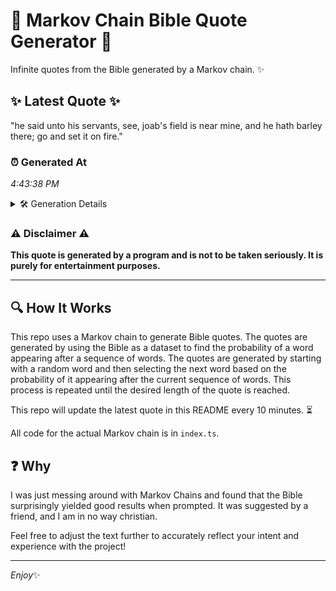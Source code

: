 # 📖 Markov Chain Bible Quote Generator 📖

Infinite quotes from the Bible generated by a Markov chain. ✨

## ✨ Latest Quote ✨
"he said unto his servants, see, joab's field is near mine, and he hath barley there; go and set it on fire."

### ⏰ Generated At
*4:43:38 PM*

<details>
    <summary>🛠️ Generation Details</summary>
    <p>
        <strong>🌱 Seed:</strong> he<br>
        <strong>🔄 Iterations:</strong> 21<br>
        <strong>📜 Context History:</strong><br>[ he ]: said<br>[ he, said ]: unto<br>[ he, said, unto ]: his<br>[ he, said, unto, his ]: servants,<br>[ he, said, unto, his, servants, ]: see,<br>[ he, said, unto, his, servants,, see, ]: joab's<br>[ said, unto, his, servants,, see,, joab's ]: field<br>[ unto, his, servants,, see,, joab's, field ]: is<br>[ his, servants,, see,, joab's, field, is ]: near<br>[ servants,, see,, joab's, field, is, near ]: mine,<br>[ see,, joab's, field, is, near, mine, ]: and<br>[ joab's, field, is, near, mine,, and ]: he<br>[ field, is, near, mine,, and, he ]: hath<br>[ is, near, mine,, and, he, hath ]: barley<br>[ near, mine,, and, he, hath, barley ]: there;<br>[ mine,, and, he, hath, barley, there; ]: go<br>[ and, he, hath, barley, there;, go ]: and<br>[ he, hath, barley, there;, go, and ]: set<br>[ hath, barley, there;, go, and, set ]: it<br>[ barley, there;, go, and, set, it ]: on<br>[ there;, go, and, set, it, on ]: fire.<br>
    </p>
</details>

### ⚠️ Disclaimer ⚠️
**This quote is generated by a program and is not to be taken seriously. It is purely for entertainment purposes.**

---

## 🔍 How It Works

This repo uses a Markov chain to generate Bible quotes. The quotes are generated by using the Bible as a dataset to find the probability of a word appearing after a sequence of words. The quotes are generated by starting with a random word and then selecting the next word based on the probability of it appearing after the current sequence of words. This process is repeated until the desired length of the quote is reached.

This repo will update the latest quote in this README every 10 minutes. ⏳

All code for the actual Markov chain is in `index.ts`.

## ❓ Why

I was just messing around with Markov Chains and found that the Bible surprisingly yielded good results when prompted. 
It was suggested by a friend, and I am in no way christian.

Feel free to adjust the text further to accurately reflect your intent and experience with the project!

---

*Enjoy*✨
